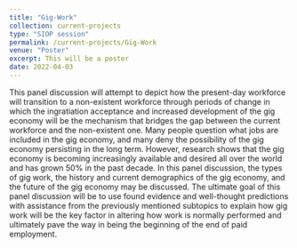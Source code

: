 ```yaml
---
title: "Gig-Work"
collection: current-projects
type: "SIOP session"
permalink: /current-projects/Gig-Work
venue: "Poster"
excerpt: This will be a poster
date: 2022-04-03
---
```


This panel discussion will attempt to depict how the present-day workforce will transition to a non-existent workforce through periods of change in which the ingratiation acceptance and increased development of the gig economy will be the mechanism that bridges the gap between the current workforce and the non-existent one. Many people question what jobs are included in the gig economy, and many deny the possibility of the gig economy persisting in the long term. However, research shows that the gig economy is becoming increasingly available and desired all over the world and has grown 50% in the past decade. In this panel discussion, the types of gig work, the history and current demographics of the gig economy, and the future of the gig economy may be discussed. The ultimate goal of this panel discussion will be to use found evidence and well-thought predictions with assistance from the previously mentioned subtopics to explain how gig work will be the key factor in altering how work is normally performed and ultimately pave the way in being the beginning of the end of paid employment.
